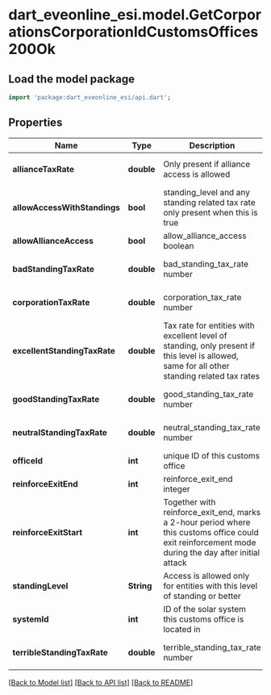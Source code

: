 # dart_eveonline_esi.model.GetCorporationsCorporationIdCustomsOffices200Ok

## Load the model package
```dart
import 'package:dart_eveonline_esi/api.dart';
```

## Properties
Name | Type | Description | Notes
------------ | ------------- | ------------- | -------------
**allianceTaxRate** | **double** | Only present if alliance access is allowed | [optional] [default to null]
**allowAccessWithStandings** | **bool** | standing_level and any standing related tax rate only present when this is true | [default to null]
**allowAllianceAccess** | **bool** | allow_alliance_access boolean | [default to null]
**badStandingTaxRate** | **double** | bad_standing_tax_rate number | [optional] [default to null]
**corporationTaxRate** | **double** | corporation_tax_rate number | [optional] [default to null]
**excellentStandingTaxRate** | **double** | Tax rate for entities with excellent level of standing, only present if this level is allowed, same for all other standing related tax rates | [optional] [default to null]
**goodStandingTaxRate** | **double** | good_standing_tax_rate number | [optional] [default to null]
**neutralStandingTaxRate** | **double** | neutral_standing_tax_rate number | [optional] [default to null]
**officeId** | **int** | unique ID of this customs office | [default to null]
**reinforceExitEnd** | **int** | reinforce_exit_end integer | [default to null]
**reinforceExitStart** | **int** | Together with reinforce_exit_end, marks a 2-hour period where this customs office could exit reinforcement mode during the day after initial attack | [default to null]
**standingLevel** | **String** | Access is allowed only for entities with this level of standing or better | [optional] [default to null]
**systemId** | **int** | ID of the solar system this customs office is located in | [default to null]
**terribleStandingTaxRate** | **double** | terrible_standing_tax_rate number | [optional] [default to null]

[[Back to Model list]](../README.md#documentation-for-models) [[Back to API list]](../README.md#documentation-for-api-endpoints) [[Back to README]](../README.md)


